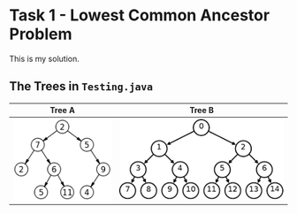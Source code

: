 # Task 1 - Lowest Common Ancestor Problem
This is my solution.

## The Trees in `Testing.java`
| Tree A | Tree B |
| :---: | :---: |
| ![Tree A](images/TreeA.png?raw=true "Tree A") | ![Tree B](images/TreeB.png?raw=true "Tree B")	|